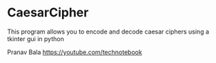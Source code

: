 # CaesarCipher

This program allows you to encode and decode caesar ciphers using a tkinter gui in python

Pranav Bala
https://youtube.com/technotebook
